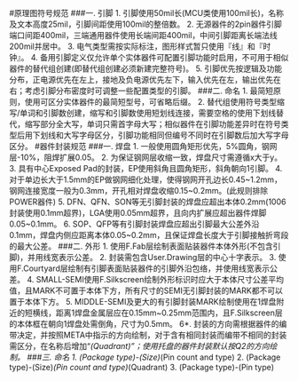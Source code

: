 #原理图符号规范
###一. 引脚
      1. 引脚使用50mil长(MCU类使用100mil长)，名称及文本高度25mil，引脚间距使用100mil的整倍数。
      2. 无源器件的2pin器件引脚端口间距400mil，三端通用器件使用长端间距400mil，中间引脚距离长端法线200mil并居中。
      3. 电气类型需按实际标注，图形样式暂只使用『线』和『时钟』。
      4. 备用引脚定义仅允许单个实体器件可配置引脚功能时启用，不可用于相似器件的替代组创建(即替代组创建必须新建完整符号)。
      5. 引脚优先按逻辑及功能分布，正电源优先在左上，接地及负电源优先左下，输入优先在左，输出优先在右；考虑引脚分布密度时可调整一些配置类型的引脚。
###二. 命名
      1. 最简短原则，使用可区分实体器件的最简短型号，可省略后缀。
      2. 替代组使用符号类型缩写/单词和引脚数创建，缩写和引脚数使用短划线连接，需要空格的使用下划线替代，缩写部分全大写，单词只需首字母大写；相似器件在引脚功能差异时在符号类型后用下划线和大写字母区分，引脚功能相同但编号不同时在引脚数后加大写字母区分。
#器件封装规范
###一. 焊盘
      1. 一般使用圆角矩形优先，5%圆角，钢网层-10%，阻焊扩展0.05。
      2. 为保证钢网层收缩一致，焊盘尺寸需遵循x大于y。
      3. 具有中心Exposed Pad的封装，EP使用斜角且圆角矩形，斜角朝向1引脚。
      4. 对于单边长大于1.5mm的EP做钢网细化处理，使得钢网开孔边长0.45~1.2mm，钢网连接宽度一般为0.3mm，开孔相对焊盘收缩0.15~0.2mm。(此规则排除POWER器件)
      5. DFN、QFN、SON等无引脚封装的焊盘应超出本体0.2mm(1006封装使用0.1mm超界)，LGA使用0.05mm超界，且向内扩展应超出器件焊脚0.05~0.1mm。
      6. SOP、QFP等有引脚封装焊盘应超出引脚最大公差外沿0.1mm，焊盘内侧应距离本体0.05~0.2mm，且保证焊盘长度大于引脚接触折弯段的最大公差。
###二. 外形
      1. 使用F.Fab层绘制表面贴装器件本体外形(不包含引脚)，并用线宽表示公差。
      2. 封装需包含User.Drawing层的中心十字表示。
      3. 使用F.Courtyard层绘制有引脚表面贴装器件的引脚外沿包络，并使用线宽表示公差。
      4. SMALL-SEMI使用F.Silkscreen绘制外形标识时应大于本体尺寸公差平均值，且MARK不可置于本体下方，所有尺寸的SEMI无引脚封装的MARK都不可以置于本体下方。
      5. MIDDLE-SEMI及更大的有引脚封装MARK绘制使用在1焊盘附近的短横线，距离1焊盘金属层应在0.15mm~0.25mm范围内，且F.Silkscreen层的本体框在朝向1焊盘处需倒角，尺寸为0.5mm。
      6*. 封装的方向需根据器件的编带决定，并按照META中指示的方向绘制，对于含有相同封装而编带不相同的封装需区分，在名称后增加“_(Quadrant)”；使用托盘的器件封装默认按Q2的方向绘制。
###三. 命名
      1. (Package type)-(Size)_(Pin count and type)
      2. (Package type)-(Size)_(Pin count and type)_(Quadrant)
      3. (Package type)-(Pin type)
